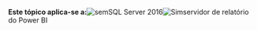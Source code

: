 **Este tópico aplica-se a:**![sem](media/no.png)SQL Server 2016![Sim](media/yes.png)servidor de relatório do Power BI